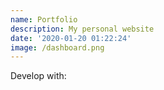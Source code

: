 ```yaml
---
name: Portfolio
description: My personal website
date: '2020-01-20 01:22:24'
image: /dashboard.png
---
```

Develop with:
